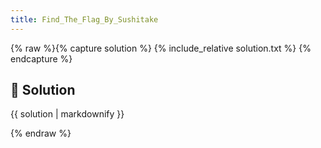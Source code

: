 ```yaml
---
title: Find_The_Flag_By_Sushitake
---
```


{% raw %}{% capture solution %}
{% include_relative solution.txt %}
{% endcapture %}

## 📝 Solution

{{ solution | markdownify }}

{% endraw %}
